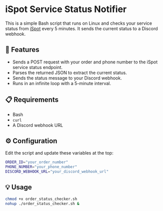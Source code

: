 # iSpot Service Status Notifier

This is a simple Bash script that runs on Linux and checks your service status from [iSpot](https://www.ispot.pl/) every 5 minutes. It sends the current status to a Discord webhook.

## 🚀 Features

- Sends a POST request with your order and phone number to the iSpot service status endpoint.
- Parses the returned JSON to extract the current status.
- Sends the status message to your Discord webhook.
- Runs in an infinite loop with a 5-minute interval.

## 📋 Requirements

- Bash
- `curl`
- A Discord webhook URL

## ⚙️ Configuration

Edit the script and update these variables at the top:

```bash
ORDER_ID="your_order_number"
PHONE_NUMBER="your_phone_number"
DISCORD_WEBHOOK_URL="your_discord_webhook_url"
```
## 💡 Usage 

```bash
chmod +x order_status_checker.sh
nohup ./order_status_checker.sh &
```
